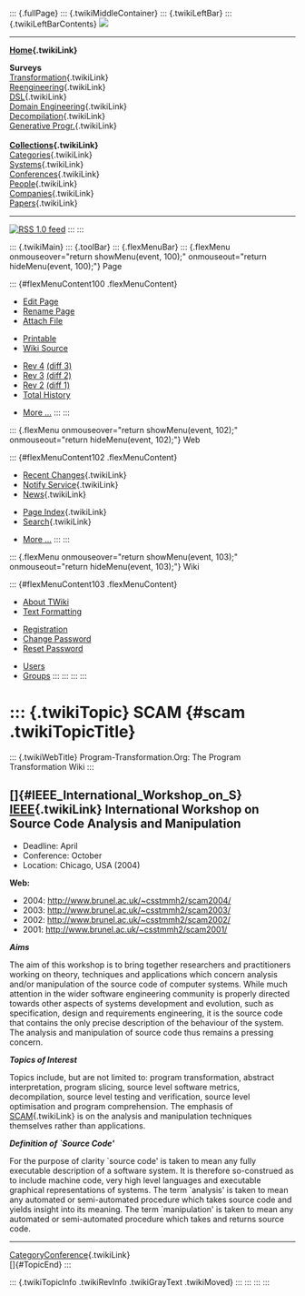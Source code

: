 ::: {.fullPage}
::: {.twikiMiddleContainer}
::: {.twikiLeftBar}
::: {.twikiLeftBarContents}
![](../pub/transformation.gif)

------------------------------------------------------------------------

**[Home](WebHome){.twikiLink}**

**Surveys**\
[Transformation](ProgramTransformation){.twikiLink}\
[Reengineering](ReengineeringWiki){.twikiLink}\
[DSL](DomainSpecificLanguages){.twikiLink}\
[Domain Engineering](DomainEngineering){.twikiLink}\
[Decompilation](DeCompilation){.twikiLink}\
[Generative Progr.](GenerativeProgrammingWiki){.twikiLink}\
\
**[Collections](CategoryCollection){.twikiLink}**\
[Categories](CategoryCategory){.twikiLink}\
[Systems](TransformationSystems){.twikiLink}\
[Conferences](TransformationConferences){.twikiLink}\
[People](TransformationPeople){.twikiLink}\
[Companies](TransformationCompanies){.twikiLink}\
[Papers](CategoryPaper){.twikiLink}

------------------------------------------------------------------------

[![](../pub/rss.gif "RSS 1.0 feed")](WebRss@skin=rss)
:::
:::

::: {.twikiMain}
::: {.toolBar}
::: {.flexMenuBar}
::: {.flexMenu onmouseover="return showMenu(event, 100);" onmouseout="return hideMenu(event, 100);"}
Page

::: {#flexMenuContent100 .flexMenuContent}
-   [Edit
    Page](http://www.program-transformation.org/edit/Transform/SCAM?t=1536826347)
-   [Rename
    Page](http://www.program-transformation.org/rename/Transform/SCAM)
-   [Attach
    File](http://www.program-transformation.org/attach/Transform/SCAM)

<!-- -->

-   [Printable](http://www.program-transformation.org/view/Transform/SCAM?skin=print.pattern)
-   [Wiki
    Source](http://www.program-transformation.org/view/Transform/SCAM?skin=text&raw=on&contenttype=text/plain)

<!-- -->

-   [Rev
    4](http://www.program-transformation.org/view/Transform/SCAM?rev=1.4)
    [(diff 3)](http://www.program-transformation.org/rdiff/Transform/SCAM?rev1=1.4&rev2=1.3)
-   [Rev
    3](http://www.program-transformation.org/view/Transform/SCAM?rev=1.3)
    [(diff 2)](http://www.program-transformation.org/rdiff/Transform/SCAM?rev1=1.3&rev2=1.2)
-   [Rev
    2](http://www.program-transformation.org/view/Transform/SCAM?rev=1.2)
    [(diff 1)](http://www.program-transformation.org/rdiff/Transform/SCAM?rev1=1.2&rev2=1.1)
-   [Total
    History](http://www.program-transformation.org/rdiff/Transform/SCAM)

<!-- -->

-   [More
    \...](http://www.program-transformation.org/oops/Transform/SCAM?template=oopsmore&param1=1.4&param2=1.4)
:::
:::

::: {.flexMenu onmouseover="return showMenu(event, 102);" onmouseout="return hideMenu(event, 102);"}
Web

::: {#flexMenuContent102 .flexMenuContent}
-   [Recent Changes](WebChanges){.twikiLink}
-   [Notify Service](WebNotify){.twikiLink}
-   [News](WebNews){.twikiLink}

<!-- -->

-   [Page Index](WebIndex){.twikiLink}
-   [Search](WebSearch){.twikiLink}

<!-- -->

-   [More
    \...](http://www.program-transformation.org/oops/Transform/SCAM?template=oopsmore&param1=1.4&param2=1.4)
:::
:::

::: {.flexMenu onmouseover="return showMenu(event, 103);" onmouseout="return hideMenu(event, 103);"}
Wiki

::: {#flexMenuContent103 .flexMenuContent}
-   [About
    TWiki](http://www.program-transformation.org/view/TWiki/WebHome)
-   [Text
    Formatting](http://www.program-transformation.org/view/TWiki/TextFormattingRules)

<!-- -->

-   [Registration](http://www.program-transformation.org/view/TWiki/TWikiRegistration)
-   [Change
    Password](http://www.program-transformation.org/view/TWiki/ChangePassword)
-   [Reset
    Password](http://www.program-transformation.org/view/TWiki/ResetPassword)

<!-- -->

-   [Users](http://www.program-transformation.org/view/Main/TWikiUsers)
-   [Groups](http://www.program-transformation.org/view/Main/TWikiGroups)
:::
:::
:::
:::

::: {.twikiTopic}
SCAM {#scam .twikiTopicTitle}
====

::: {.twikiWebTitle}
Program-Transformation.Org: The Program Transformation Wiki
:::

[]{#IEEE_International_Workshop_on_S} [IEEE](IEEE){.twikiLink} International Workshop on Source Code Analysis and Manipulation
------------------------------------------------------------------------------------------------------------------------------

-   Deadline: April
-   Conference: October
-   Location: Chicago, USA (2004)

**Web:**

-   2004: <http://www.brunel.ac.uk/~csstmmh2/scam2004/>
-   2003: <http://www.brunel.ac.uk/~csstmmh2/scam2003/>
-   2002: <http://www.brunel.ac.uk/~csstmmh2/scam2002/>
-   2001: <http://www.brunel.ac.uk/~csstmmh2/scam2001/>

***Aims***

The aim of this workshop is to bring together researchers and
practitioners working on theory, techniques and applications which
concern analysis and/or manipulation of the source code of computer
systems. While much attention in the wider software engineering
community is properly directed towards other aspects of systems
development and evolution, such as specification, design and
requirements engineering, it is the source code that contains the only
precise description of the behaviour of the system. The analysis and
manipulation of source code thus remains a pressing concern.

***Topics of Interest***

Topics include, but are not limited to: program transformation, abstract
interpretation, program slicing, source level software metrics,
decompilation, source level testing and verification, source level
optimisation and program comprehension. The emphasis of
[SCAM](SCAM){.twikiLink} is on the analysis and manipulation techniques
themselves rather than applications.

***Definition of \`Source Code\'***

For the purpose of clarity \`source code\' is taken to mean any fully
executable description of a software system. It is therefore
so-construed as to include machine code, very high level languages and
executable graphical representations of systems. The term \`analysis\'
is taken to mean any automated or semi-automated procedure which takes
source code and yields insight into its meaning. The term
\`manipulation\' is taken to mean any automated or semi-automated
procedure which takes and returns source code.

------------------------------------------------------------------------

[CategoryConference](CategoryConference){.twikiLink}\
[]{#TopicEnd}
:::

::: {.twikiTopicInfo .twikiRevInfo .twikiGrayText .twikiMoved}
:::
:::
:::
:::
